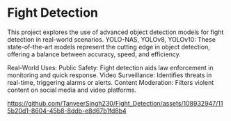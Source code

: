 # Fight Detection
 This project explores the use of advanced object detection models for fight detection in real-world scenarios.
 YOLO-NAS, YOLOv8, YOLOv10:
These state-of-the-art models represent the cutting edge in object detection, offering a balance between accuracy, speed, and efficiency.

Real-World Uses:
Public Safety: Fight detection aids law enforcement in monitoring and quick response.
Video Surveillance: Identifies threats in real-time, triggering alarms or alerts.
Content Moderation: Filters violent content on social media and video platforms.

https://github.com/TanveerSingh230/Fight_Detection/assets/108932947/115b20d1-8604-45b8-8ddb-e8d67b1fd8b4

